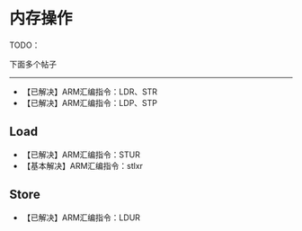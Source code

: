 # 内存操作

TODO：

下面多个帖子

---

* 【已解决】ARM汇编指令：LDR、STR
* 【已解决】ARM汇编指令：LDP、STP

## Load

* 【已解决】ARM汇编指令：STUR
* 【基本解决】ARM汇编指令：stlxr

## Store

* 【已解决】ARM汇编指令：LDUR
